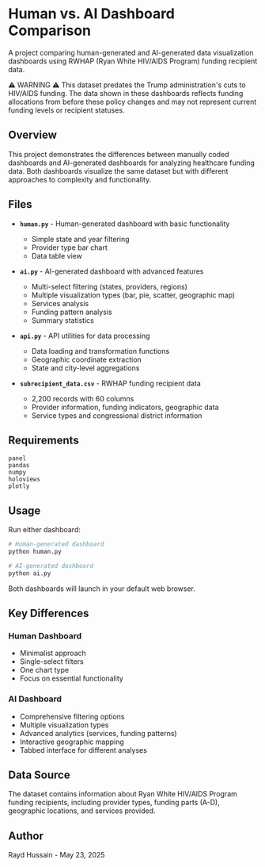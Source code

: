 # Human vs. AI Dashboard Comparison

A project comparing human-generated and AI-generated data visualization dashboards using RWHAP (Ryan White HIV/AIDS Program) funding recipient data.

⚠️ WARNING ⚠️ This dataset predates the Trump administration's cuts to HIV/AIDS funding. The data shown in these dashboards reflects funding allocations from before these policy changes and may not represent current funding levels or recipient statuses. 

## Overview

This project demonstrates the differences between manually coded dashboards and AI-generated dashboards for analyzing healthcare funding data. Both dashboards visualize the same dataset but with different approaches to complexity and functionality.

## Files

- **`human.py`** - Human-generated dashboard with basic functionality
  - Simple state and year filtering
  - Provider type bar chart
  - Data table view
  
- **`ai.py`** - AI-generated dashboard with advanced features
  - Multi-select filtering (states, providers, regions)
  - Multiple visualization types (bar, pie, scatter, geographic map)
  - Services analysis
  - Funding pattern analysis
  - Summary statistics

- **`api.py`** - API utilities for data processing
  - Data loading and transformation functions
  - Geographic coordinate extraction
  - State and city-level aggregations

- **`subrecipient_data.csv`** - RWHAP funding recipient data
  - 2,200 records with 60 columns
  - Provider information, funding indicators, geographic data
  - Service types and congressional district information

## Requirements

```
panel
pandas
numpy
holoviews
plotly
```

## Usage

Run either dashboard:

```bash
# Human-generated dashboard
python human.py

# AI-generated dashboard
python ai.py
```

Both dashboards will launch in your default web browser.

## Key Differences

### Human Dashboard
- Minimalist approach
- Single-select filters
- One chart type
- Focus on essential functionality

### AI Dashboard
- Comprehensive filtering options
- Multiple visualization types
- Advanced analytics (services, funding patterns)
- Interactive geographic mapping
- Tabbed interface for different analyses

## Data Source

The dataset contains information about Ryan White HIV/AIDS Program funding recipients, including provider types, funding parts (A-D), geographic locations, and services provided.

## Author

Rayd Hussain - May 23, 2025
